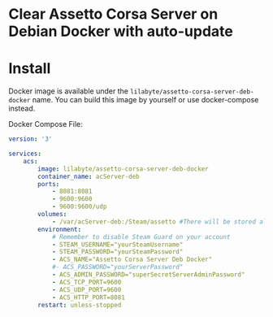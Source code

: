 # Clear Assetto Corsa Server on Debian Docker with auto-update

# Install

Docker image is available under the `lilabyte/assetto-corsa-server-deb-docker` name. You can build this image by yourself or use docker-compose instead.

Docker Compose File:
```yml
version: '3' 

services:
    acs:
        image: lilabyte/assetto-corsa-server-deb-docker
        container_name: acServer-deb
        ports:
            - 8081:8081
            - 9600:9600
            - 9600:9600/udp
        volumes:
            - /var/acServer-deb:/Steam/assetto #There will be stored all Assetto Corsa Server data including config and content folder.
        environment:
            # Remember to disable Steam Guard on your account
            - STEAM_USERNAME="yourSteamUsername"
            - STEAM_PASSWORD="yourSteamPassword"
            - ACS_NAME="Assetto Corsa Server Deb Docker"
            #- ACS_PASSWORD="yourServerPassword"
            - ACS_ADMIN_PASSWORD="superSecretServerAdminPassword"
            - ACS_TCP_PORT=9600
            - ACS_UDP_PORT=9600
            - ACS_HTTP_PORT=8081
        restart: unless-stopped
```

